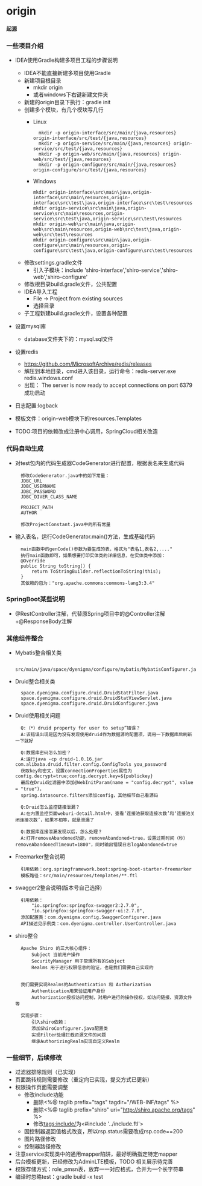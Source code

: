 # origin

**起源**

### 一些项目介绍 
- IDEA使用Gradle构建多项目工程的步骤说明
    - IDEA不能直接新建多项目使用Gradle
    - 新建项目根目录
        - mkdir origin
        - 或者windows下右键新建文件夹
	- 新建的origin目录下执行：gradle init
	- 创建多个模块，有几个模块写几行
		- Linux

			    mkdir -p origin-interface/src/main/{java,resources} origin-interface/src/test/{java,resources}
				mkdir -p origin-service/src/main/{java,resources} origin-service/src/test/{java,resources}
				mkdir -p origin-web/src/main/{java,resources} origin-web/src/test/{java,resources}
				mkdir -p origin-configure/src/main/{java,resources} origin-configure/src/test/{java,resources}

        - Windows

              mkdir origin-interface\src\main\java,origin-interface\src\main\resources,origin-interface\src\test\java,origin-interface\src\test\resources
              mkdir origin-service\src\main\java,origin-service\src\main\resources,origin-service\src\test\java,origin-service\src\test\resources
              mkdir origin-web\src\main\java,origin-web\src\main\resources,origin-web\src\test\java,origin-web\src\test\resources
              mkdir origin-configure\src\main\java,origin-configure\src\main\resources,origin-configure\src\test\java,origin-configure\src\test\resources

	- 修改settings.gradle文件
		-  引入子模块：include 'shiro-interface','shiro-service','shiro-web','shiro-configure'
	- 修改根目录build.gradle文件，公共配置
	- IDEA导入工程
		- File -> Project from existing sources
		- 选择目录
	- 子工程新建build.gradle文件，设置各种配置

- 设置mysql库
    - database文件夹下的：mysql.sql文件
- 设置redis
    - https://github.com/MicrosoftArchive/redis/releases
    - 解压到本地目录，cmd进入该目录，运行命令：redis-server.exe redis.windows.conf
    - 出现： The server is now ready to accept connections on port 6379 成功启动
- 日志配置:logback
- 模板文件：origin-web模块下的resources.Templates
- TODO:项目的依赖改成注册中心调用，SpringCloud相关改造

### 代码自动生成
- 对test包内的代码生成器CodeGenerator进行配置，根据表名来生成代码

    	修改CodeGenerator.java中的如下常量：
    	JDBC_URL
    	JDBC_USERNAME
    	JDBC_PASSWORD
    	JDBC_DIVER_CLASS_NAME

    	PROJECT_PATH
    	AUTHOR

    	修改ProjectConstant.java中的所有常量

- 输入表名，运行CodeGenerator.main()方法，生成基础代码
     
    	main函数中的genCode()参数为要生成的表，格式为"表名1,表名2,...."
     	执行main函数即可，如果想要打印实体类的详细信息，在实体类中添加：
     	@Override
     	public String toString() {
        	return ToStringBuilder.reflectionToString(this);
     	}
     	其依赖的包为："org.apache.commons:commons-lang3:3.4"

### SpringBoot某些说明
- @RestController注解，代替原Spring项目中的@Controller注解+@ResponseBody注解


### 其他组件整合
- Mybatis整合相关类

    	src/main/java/space/dyenigma/configure/mybatis/MybatisConfigurer.java

- Druid整合相关类

    	space.dyenigma.configure.druid.DruidStatFilter.java
    	space.dyenigma.configure.druid.DruidStatViewServlet.java
    	space.dyenigma.configure.druid.DruidConfigurer.java

- Druid使用相关问题

    	Q:（*）druid property for user to setup”错误？
    	A:该错误出现是因为没有发现使用druid作为数据源的配置项，调用一下数据库后刷新一下就好
	
    	Q:数据库密码怎么加密？
    	A:运行java -cp druid-1.0.16.jar com.alibaba.druid.filter.config.ConfigTools you_password
    	获取key和密文，设置connectionProperties属性为config.decrypt=true;config.decrypt.key=${publickey}
    	最后在Druid过滤器中添加@WebInitParam(name = "config.decrypt", value = "true")，
    	spring.datasource.filters添加config，其他细节自己看源码

    	Q:Druid怎么监控链接泄漏？
    	A:在内置监控页面weburi-detail.html中，查看‘连接池获取连接次数’和‘连接池关闭连接次数’，如果不相等，就是泄漏了

    	Q:数据库连接泄漏发现以后，怎么处理？
    	A:打开removeAbandoned功能，removeAbandoned=true，设置过期时间（秒）removeAbandonedTimeout=1800"，同时输出错误日志logAbandoned=true
- Freemarker整合说明

    	引用依赖：org.springframework.boot:spring-boot-starter-freemarker
    	模板路径：src/main/resources/templates/**.ftl
	
- swagger2整合说明(版本号自己选择)

    	引用依赖：
    		"io.springfox:springfox-swagger2:2.7.0",
     		"io.springfox:springfox-swagger-ui:2.7.0",
    	添加配置类：com.dyenigma.config.SwaggerConfigurer.java
    	API描述见示例类：com.dyenigma.controller.UserController.java

- shiro整合    

    	Apache Shiro 的三大核心组件：
    		Subject 当前用户操作
        	SecurityManager 用于管理所有的Subject
        	Realms 用于进行权限信息的验证，也是我们需要自己实现的
	

    	我们需要实现Realms的Authentication 和 Authorization
        	Authentication用来验证用户身份
        	Authorization授权访问控制，对用户进行的操作授权，如访问链接、资源文件等

    	实现步骤：
        	引入shiro依赖：
        	添加ShiroConfigurer.java配置类
        	实现Filter处理拦截资源文件的问题
        	继承AuthorizingRealm实现自定义Realm

### 一些细节，后续修改
- 过滤器排除规则（已实现）
- 页面跳转规则需要修改（重定向已实现，提交方式已更新）
- 权限操作页面需要调整
	- 修改include功能
		-  删除<%@ taglib prefix="tags" tagdir="/WEB-INF/tags" %>
		-  删除<%@ taglib prefix="shiro" uri="http://shiro.apache.org/tags" %>
		-  修改<tags:include/>为<#include '../include.ftl'>
	- 因控制器返回值格式改变，所以rsp.status需要改成rsp.code==200
	- 图片路径修改
	- 控制器路径修改
- 注意service实现类中的通用mapper陷阱，最好明确指定特定mapper
- 后台模板更新，已经修改为AdminLTE模板，TODO 相关展示待完善
- 权限存储方式：role_pmsn表，放弃一一对应格式，合并为一个长字符串
- 编译时忽略test：gradle build -x test
